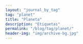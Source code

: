 ```yaml
---
layout: "journal_by_tag"
tag: "planet"
title: "Planeta"
description: "Etiquetas"
permalink: "/blog/tag/planet/"
header-img: "img/archive-bg.jpg"
---
```

